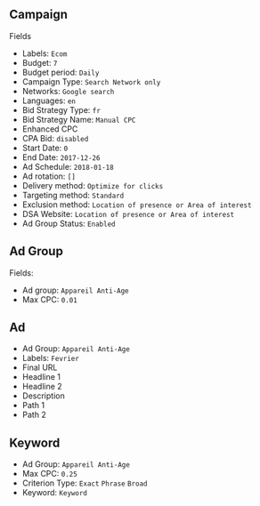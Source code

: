## Campaign

Fields
  - Labels: `Ecom`
  - Budget: `7`
  - Budget period: `Daily`
  - Campaign Type: `Search Network only`
  - Networks: `Google search`
  - Languages: `en`
  - Bid Strategy Type: `fr`
  - Bid Strategy Name: `Manual CPC`
  - Enhanced CPC
  - CPA Bid: `disabled`
  - Start Date: `0`
  - End Date: `2017-12-26`
  - Ad Schedule: `2018-01-18`
  - Ad rotation: `[]`
  - Delivery method: `Optimize for clicks`
  - Targeting method: `Standard`
  - Exclusion method: `Location of presence or Area of interest`
  - DSA Website: `Location of presence or Area of interest`
  - Ad Group Status: `Enabled`

## Ad Group

Fields:
  - Ad group: `Appareil Anti-Age`
  - Max CPC: `0.01`

## Ad

  - Ad Group: `Appareil Anti-Age`
  - Labels: `Fevrier`
  - Final URL
  - Headline 1
  - Headline 2
  - Description
  - Path 1
  - Path 2

## Keyword

  - Ad Group: `Appareil Anti-Age`
  - Max CPC: `0.25`
  - Criterion Type: `Exact` `Phrase` `Broad`
  - Keyword: `Keyword`
